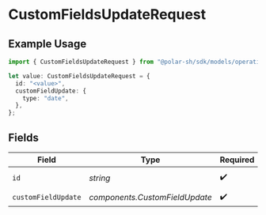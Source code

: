 # CustomFieldsUpdateRequest

## Example Usage

```typescript
import { CustomFieldsUpdateRequest } from "@polar-sh/sdk/models/operations/customfieldsupdate.js";

let value: CustomFieldsUpdateRequest = {
  id: "<value>",
  customFieldUpdate: {
    type: "date",
  },
};
```

## Fields

| Field                          | Type                           | Required                       | Description                    |
| ------------------------------ | ------------------------------ | ------------------------------ | ------------------------------ |
| `id`                           | *string*                       | :heavy_check_mark:             | The custom field ID.           |
| `customFieldUpdate`            | *components.CustomFieldUpdate* | :heavy_check_mark:             | N/A                            |